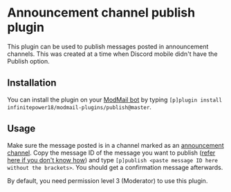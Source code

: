 # Announcement channel publish plugin
This plugin can be used to publish messages posted in announcement channels. This was created at a time when Discord mobile didn't have the Publish option.

## Installation
You can install the plugin on your [ModMail bot](https://github.com/kyb3r/modmail) by typing `[p]plugin install infinitepower18/modmail-plugins/publish@master`.

## Usage
Make sure the message posted is in a channel marked as an [announcement channel](https://support.discord.com/hc/en-us/articles/360032008192-Announcement-Channels-). Copy the message ID of the message you want to publish ([refer here if you don't know how](https://support.discord.com/hc/en-us/articles/206346498-Where-can-I-find-my-User-Server-Message-ID-)) and type `[p]publish <paste message ID here without the brackets>`. You should get a confirmation message afterwards.

By default, you need permission level 3 (Moderator) to use this plugin.

